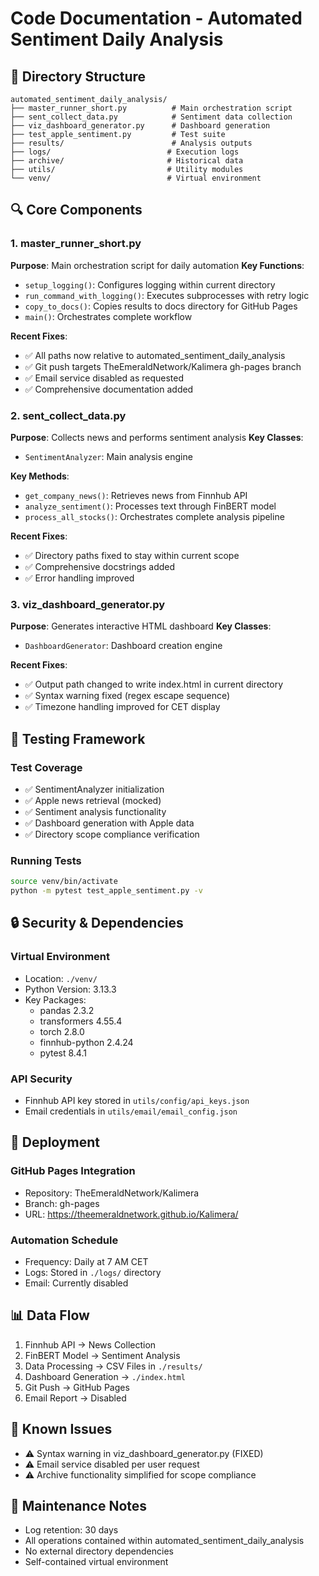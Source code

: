 # Code Documentation - Automated Sentiment Daily Analysis

## 📁 Directory Structure
```
automated_sentiment_daily_analysis/
├── master_runner_short.py          # Main orchestration script
├── sent_collect_data.py            # Sentiment data collection
├── viz_dashboard_generator.py      # Dashboard generation
├── test_apple_sentiment.py         # Test suite
├── results/                        # Analysis outputs
├── logs/                          # Execution logs
├── archive/                       # Historical data
├── utils/                         # Utility modules
└── venv/                          # Virtual environment
```

## 🔍 Core Components

### 1. master_runner_short.py
**Purpose**: Main orchestration script for daily automation
**Key Functions**:
- `setup_logging()`: Configures logging within current directory
- `run_command_with_logging()`: Executes subprocesses with retry logic
- `copy_to_docs()`: Copies results to docs directory for GitHub Pages
- `main()`: Orchestrates complete workflow

**Recent Fixes**:
- ✅ All paths now relative to automated_sentiment_daily_analysis
- ✅ Git push targets TheEmeraldNetwork/Kalimera gh-pages branch
- ✅ Email service disabled as requested
- ✅ Comprehensive documentation added

### 2. sent_collect_data.py
**Purpose**: Collects news and performs sentiment analysis
**Key Classes**:
- `SentimentAnalyzer`: Main analysis engine

**Key Methods**:
- `get_company_news()`: Retrieves news from Finnhub API
- `analyze_sentiment()`: Processes text through FinBERT model
- `process_all_stocks()`: Orchestrates complete analysis pipeline

**Recent Fixes**:
- ✅ Directory paths fixed to stay within current scope
- ✅ Comprehensive docstrings added
- ✅ Error handling improved

### 3. viz_dashboard_generator.py
**Purpose**: Generates interactive HTML dashboard
**Key Classes**:
- `DashboardGenerator`: Dashboard creation engine

**Recent Fixes**:
- ✅ Output path changed to write index.html in current directory
- ✅ Syntax warning fixed (regex escape sequence)
- ✅ Timezone handling improved for CET display

## 🧪 Testing Framework

### Test Coverage
- ✅ SentimentAnalyzer initialization
- ✅ Apple news retrieval (mocked)
- ✅ Sentiment analysis functionality
- ✅ Dashboard generation with Apple data
- ✅ Directory scope compliance verification

### Running Tests
```bash
source venv/bin/activate
python -m pytest test_apple_sentiment.py -v
```

## 🔒 Security & Dependencies

### Virtual Environment
- Location: `./venv/`
- Python Version: 3.13.3
- Key Packages:
  - pandas 2.3.2
  - transformers 4.55.4
  - torch 2.8.0
  - finnhub-python 2.4.24
  - pytest 8.4.1

### API Security
- Finnhub API key stored in `utils/config/api_keys.json`
- Email credentials in `utils/email/email_config.json`

## 🚀 Deployment

### GitHub Pages Integration
- Repository: TheEmeraldNetwork/Kalimera
- Branch: gh-pages
- URL: https://theemeraldnetwork.github.io/Kalimera/

### Automation Schedule
- Frequency: Daily at 7 AM CET
- Logs: Stored in `./logs/` directory
- Email: Currently disabled

## 📊 Data Flow
1. Finnhub API → News Collection
2. FinBERT Model → Sentiment Analysis
3. Data Processing → CSV Files in `./results/`
4. Dashboard Generation → `./index.html`
5. Git Push → GitHub Pages
6. Email Report → Disabled

## 🐛 Known Issues
- ⚠️ Syntax warning in viz_dashboard_generator.py (FIXED)
- ⚠️ Email service disabled per user request
- ⚠️ Archive functionality simplified for scope compliance

## 📝 Maintenance Notes
- Log retention: 30 days
- All operations contained within automated_sentiment_daily_analysis
- No external directory dependencies
- Self-contained virtual environment

